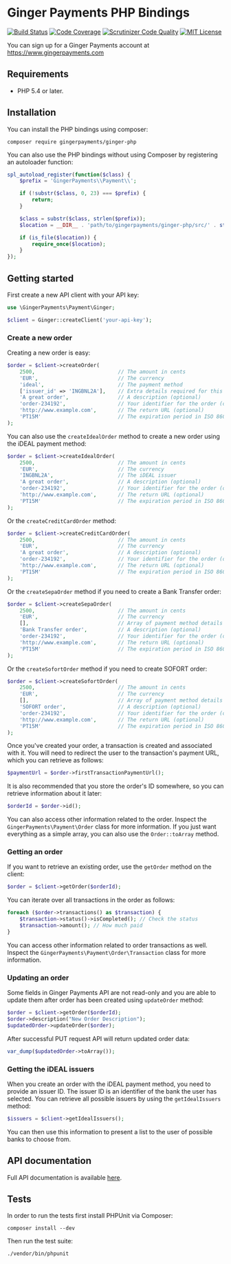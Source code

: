 # Ginger Payments PHP Bindings

[![Build Status](https://travis-ci.org/gingerpayments/ginger-php.svg)](https://travis-ci.org/gingerpayments/ginger-php)
[![Code Coverage](https://scrutinizer-ci.com/g/gingerpayments/ginger-php/badges/coverage.png?b=master)](https://scrutinizer-ci.com/g/gingerpayments/ginger-php/?branch=master)
[![Scrutinizer Code Quality](https://scrutinizer-ci.com/g/gingerpayments/ginger-php/badges/quality-score.png?b=master)](https://scrutinizer-ci.com/g/gingerpayments/ginger-php/?branch=master)
[![MIT License](https://img.shields.io/badge/license-MIT-brightgreen.svg)](https://github.com/gingerpayments/ginger-php/blob/master/LICENSE)

You can sign up for a Ginger Payments account at https://www.gingerpayments.com

## Requirements

* PHP 5.4 or later.

## Installation

You can install the PHP bindings using composer:

```
composer require gingerpayments/ginger-php
```

You can also use the PHP bindings without using Composer by registering an autoloader function:

```php
spl_autoload_register(function($class) {
    $prefix = 'GingerPayments\\Payment\\';

    if (!substr($class, 0, 23) === $prefix) {
        return;
    }

    $class = substr($class, strlen($prefix));
    $location = __DIR__ . 'path/to/gingerpayments/ginger-php/src/' . str_replace('\\', '/', $class) . '.php';

    if (is_file($location)) {
        require_once($location);
    }
});
```

## Getting started

First create a new API client with your API key:

```php
use \GingerPayments\Payment\Ginger;

$client = Ginger::createClient('your-api-key');
```

### Create a new order

Creating a new order is easy:

```php
$order = $client->createOrder(
    2500,                           // The amount in cents
    'EUR',                          // The currency
    'ideal',                        // The payment method
    ['issuer_id' => 'INGBNL2A'],    // Extra details required for this payment method
    'A great order',                // A description (optional)
    'order-234192',                 // Your identifier for the order (optional)
    'http://www.example.com',       // The return URL (optional)
    'PT15M'                         // The expiration period in ISO 8601 format (optional)
);
```

You can also use the `createIdealOrder` method to create a new order using the iDEAL payment method:

```php
$order = $client->createIdealOrder(
    2500,                           // The amount in cents
    'EUR',                          // The currency
    'INGBNL2A',                     // The iDEAL issuer
    'A great order',                // A description (optional)
    'order-234192',                 // Your identifier for the order (optional)
    'http://www.example.com',       // The return URL (optional)
    'PT15M'                         // The expiration period in ISO 8601 format (optional)
);
```

Or the `createCreditCardOrder` method:

```php
$order = $client->createCreditCardOrder(
    2500,                           // The amount in cents
    'EUR',                          // The currency
    'A great order',                // A description (optional)
    'order-234192',                 // Your identifier for the order (optional)
    'http://www.example.com',       // The return URL (optional)
    'PT15M'                         // The expiration period in ISO 8601 format (optional)
);
```

Or the `createSepaOrder` method if you need to create a Bank Transfer order:

```php
$order = $client->createSepaOrder(
    2500,                           // The amount in cents
    'EUR',                          // The currency
    [],                             // Array of payment method details
    'Bank Transfer order',          // A description (optional)
    'order-234192',                 // Your identifier for the order (optional)
    'http://www.example.com',       // The return URL (optional)
    'PT15M'                         // The expiration period in ISO 8601 format (optional)
);
```

Or the `createSofortOrder` method if you need to create SOFORT order:

```php
$order = $client->createSofortOrder(
    2500,                           // The amount in cents
    'EUR',                          // The currency
    [],                             // Array of payment method details
    'SOFORT order',                 // A description (optional)
    'order-234192',                 // Your identifier for the order (optional)
    'http://www.example.com',       // The return URL (optional)
    'PT15M'                         // The expiration period in ISO 8601 format (optional)
);
```

Once you've created your order, a transaction is created and associated with it. You will need to redirect the user to
the transaction's payment URL, which you can retrieve as follows:

```php
$paymentUrl = $order->firstTransactionPaymentUrl();
```

It is also recommended that you store the order's ID somewhere, so you can retrieve information about it later:

```php
$orderId = $order->id();
```

You can also access other information related to the order. Inspect the `GingerPayments\Payment\Order` class for more
information. If you just want everything as a simple array, you can also use the `Order::toArray` method.

### Getting an order

If you want to retrieve an existing order, use the `getOrder` method on the client:

```php
$order = $client->getOrder($orderId);
```

You can iterate over all transactions in the order as follows:

```php
foreach ($order->transactions() as $transaction) {
    $transaction->status()->isCompleted(); // Check the status
    $transaction->amount(); // How much paid
}
```
You can access other information related to order transactions as well. Inspect the
`GingerPayments\Payment\Order\Transaction` class for more information.

### Updating an order

Some fields in Ginger Payments API are not read-only and you are able to update them after order has been created using `updateOrder` method:
```php
$order = $client->getOrder($orderId);
$order->description("New Order Description");
$updatedOrder->updateOrder($order);
```
After successful PUT request API will return updated order data:
```php
var_dump($updatedOrder->toArray());
```

### Getting the iDEAL issuers

When you create an order with the iDEAL payment method, you need to provide an issuer ID. The issuer ID is an identifier
of the bank the user has selected. You can retrieve all possible issuers by using the `getIdealIssuers` method:

```php
$issuers = $client->getIdealIssuers();
```

You can then use this information to present a list to the user of possible banks to choose from.

## API documentation

Full API documentation is available [here](https://www.gingerpayments.com/api).

## Tests

In order to run the tests first install PHPUnit via Composer:

```
composer install --dev
```

Then run the test suite:

```
./vendor/bin/phpunit
```